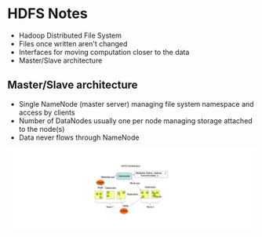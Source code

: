 # HDFS Notes

- Hadoop Distributed File System
- Files once written aren't changed
- Interfaces for moving computation closer to the data
- Master/Slave architecture

## Master/Slave architecture

- Single NameNode (master server) managing file system namespace and access by clients
- Number of DataNodes usually one per node managing storage attached to the node(s)
- Data never flows through NameNode

[<img src="HDFS.png">]()
